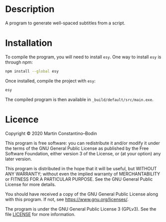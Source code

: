 
# Description

A program to generate well-spaced subtitles from a script.

# Installation

To compile the program, you will need to install `esy`.
One way to install `esy` is through npm:
```bash
npm install --global esy
```

Once installed, compile the project with `esy`:
```bash
esy
```

The compiled program is then available in `_build/default/src/main.exe`.

# Licence

Copyright © 2020 Martin Constantino–Bodin

This program is free software: you can redistribute it and/or modify it under the terms of the GNU General Public License as published by the Free Software Foundation, either version 3 of the License, or (at your option) any later version.

This program is distributed in the hope that it will be useful, but WITHOUT ANY WARRANTY; without even the implied warranty of MERCHANTABILITY or FITNESS FOR A PARTICULAR PURPOSE.
See the GNU General Public License for more details.

You should have received a copy of the GNU General Public License
along with this program.  If not, see <https://www.gnu.org/licenses/>.

The program is under the GNU General Public License 3 (GPLv3).
See the file [LICENSE](./LICENSE) for more information.

